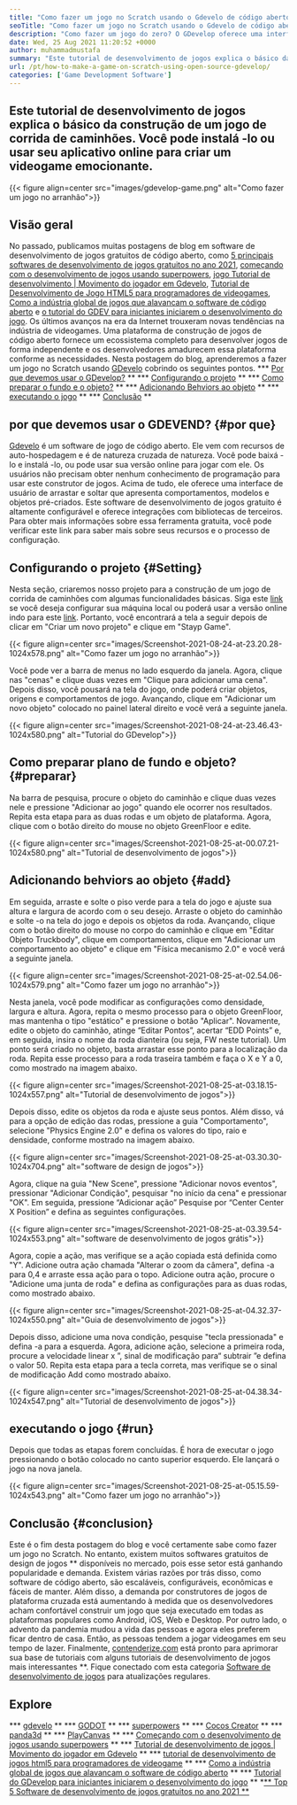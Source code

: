 ```yaml
---
title: "Como fazer um jogo no Scratch usando o Gdevelo de código aberto" 
seoTitle: "Como fazer um jogo no Scratch usando o Gdevelo de código aberto" 
description: "Como fazer um jogo do zero? O GDevelop oferece uma interface lógica de interface do usuário cheia de muitos componentes e comportamentos para criar videogames para web, desktop, iOS e Android." 
date: Wed, 25 Aug 2021 11:20:52 +0000
author: muhammadmustafa
summary: "Este tutorial de desenvolvimento de jogos explica o básico da construção de um jogo de corrida de caminhões. Você pode instalá -lo ou usar seu aplicativo online para criar um videogame emocionante." 
url: /pt/how-to-make-a-game-on-scratch-using-open-source-gdevelop/
categories: ['Game Development Software']
---
```


## Este tutorial de desenvolvimento de jogos explica o básico da construção de um jogo de corrida de caminhões. Você pode instalá -lo ou usar seu aplicativo online para criar um videogame emocionante.

{{< figure align=center src="images/gdevelop-game.png" alt="Como fazer um jogo no arranhão">}}


## **Visão geral**
No passado, publicamos muitas postagens de blog em software de desenvolvimento de jogos gratuitos de código aberto, como [5 principais softwares de desenvolvimento de jogos gratuitos no ano 2021][1], [começando com o desenvolvimento de jogos usando superpowers][2], [jogo Tutorial de desenvolvimento | Movimento do jogador em Gdevelo][3], [Tutorial de Desenvolvimento de Jogo HTML5 para programadores de videogames][4], [Como a indústria global de jogos que alavancam o software de código aberto][5] e [o tutorial do GDEV para iniciantes iniciarem o desenvolvimento do jogo][6 ]. Os últimos avanços na era da Internet trouxeram novas tendências na indústria de videogames. Uma plataforma de construção de jogos de código aberto fornece um ecossistema completo para desenvolver jogos de forma independente e os desenvolvedores amadurecem essa plataforma conforme as necessidades. Nesta postagem do blog, aprenderemos a fazer um jogo no Scratch usando [GDevelo][7] cobrindo os seguintes pontos.
  *** [Por que devemos usar o GDevelop?][8] **
  *** [Configurando o projeto][9] **
  *** [Como preparar o fundo e o objeto?][10] **
  *** [Adicionando Behviors ao objeto][11] **
  *** [executando o jogo][12] **
  *** [Conclusão][13] **

## por que devemos usar o GDEVEND? {#por que}
[Gdevelo][7] é um software de jogo de código aberto. Ele vem com recursos de auto-hospedagem e é de natureza cruzada de natureza. Você pode baixá -lo e instalá -lo, ou pode usar sua versão online para jogar com ele. Os usuários não precisam obter nenhum conhecimento de programação para usar este construtor de jogos. Acima de tudo, ele oferece uma interface de usuário de arrastar e soltar que apresenta comportamentos, modelos e objetos pré-criados. Este software de desenvolvimento de jogos gratuito é altamente configurável e oferece integrações com bibliotecas de terceiros. Para obter mais informações sobre essa ferramenta gratuita, você pode verificar este link para saber mais sobre seus recursos e o processo de configuração.

## Configurando o projeto {#Setting}
Nesta seção, criaremos nosso projeto para a construção de um jogo de corrida de caminhões com algumas funcionalidades básicas. Siga este [link][6] se você deseja configurar sua máquina local ou poderá usar a versão online indo para este [link][14].
Portanto, você encontrará a tela a seguir depois de clicar em "Criar um novo projeto" e clique em "Stayp Game".

{{< figure align=center src="images/Screenshot-2021-08-24-at-23.20.28-1024x578.png" alt="Como fazer um jogo no arranhão">}}

Você pode ver a barra de menus no lado esquerdo da janela. Agora, clique nas "cenas" e clique duas vezes em "Clique para adicionar uma cena". Depois disso, você pousará na tela do jogo, onde poderá criar objetos, origens e comportamentos de jogo. Avançando, clique em "Adicionar um novo objeto" colocado no painel lateral direito e você verá a seguinte janela.

{{< figure align=center src="images/Screenshot-2021-08-24-at-23.46.43-1024x580.png" alt="Tutorial do GDevelop">}}


## Como preparar plano de fundo e objeto? {#preparar}
Na barra de pesquisa, procure o objeto do caminhão e clique duas vezes nele e pressione "Adicionar ao jogo" quando ele ocorrer nos resultados. Repita esta etapa para as duas rodas e um objeto de plataforma. Agora, clique com o botão direito do mouse no objeto GreenFloor e edite.

{{< figure align=center src="images/Screenshot-2021-08-25-at-00.07.21-1024x580.png" alt="Tutorial de desenvolvimento de jogos">}}


## Adicionando behviors ao objeto {#add}
Em seguida, arraste e solte o piso verde para a tela do jogo e ajuste sua altura e largura de acordo com o seu desejo. Arraste o objeto do caminhão e solte -o na tela do jogo e depois os objetos da roda. Avançando, clique com o botão direito do mouse no corpo do caminhão e clique em "Editar Objeto Truckbody", clique em comportamentos, clique em "Adicionar um comportamento ao objeto" e clique em "Física mecanismo 2.0" e você verá a seguinte janela.

{{< figure align=center src="images/Screenshot-2021-08-25-at-02.54.06-1024x579.png" alt="Como fazer um jogo no arranhão">}}

Nesta janela, você pode modificar as configurações como densidade, largura e altura. Agora, repita o mesmo processo para o objeto GreenFloor, mas mantenha o tipo "estático" e pressione o botão "Aplicar". Novamente, edite o objeto do caminhão, atinge “Editar Pontos”, acertar “EDD Points” e, em seguida, insira o nome da roda dianteira (ou seja, FW neste tutorial). Um ponto será criado no objeto, basta arrastar esse ponto para a localização da roda. Repita esse processo para a roda traseira também e faça o X e Y a 0, como mostrado na imagem abaixo.

{{< figure align=center src="images/Screenshot-2021-08-25-at-03.18.15-1024x557.png" alt="Tutorial de desenvolvimento de jogos">}}

Depois disso, edite os objetos da roda e ajuste seus pontos. Além disso, vá para a opção de edição das rodas, pressione a guia "Comportamento", selecione "Physics Engine 2.0" e defina os valores do tipo, raio e densidade, conforme mostrado na imagem abaixo.

{{< figure align=center src="images/Screenshot-2021-08-25-at-03.30.30-1024x704.png" alt="software de design de jogos">}}

Agora, clique na guia "New Scene", pressione "Adicionar novos eventos", pressionar "Adicionar Condição", pesquisar "no início da cena" e pressionar "OK". Em seguida, pressione “Adicionar ação” Pesquise por “Center Center X Position” e defina as seguintes configurações.

{{< figure align=center src="images/Screenshot-2021-08-25-at-03.39.54-1024x553.png" alt="software de desenvolvimento de jogos grátis">}}

Agora, copie a ação, mas verifique se a ação copiada está definida como "Y". Adicione outra ação chamada "Alterar o zoom da câmera", defina -a para 0,4 e arraste essa ação para o topo. Adicione outra ação, procure o "Adicione uma junta de roda" e defina as configurações para as duas rodas, como mostrado abaixo.

{{< figure align=center src="images/Screenshot-2021-08-25-at-04.32.37-1024x550.png" alt="Guia de desenvolvimento de jogos">}}

Depois disso, adicione uma nova condição, pesquise "tecla pressionada" e defina -a para a esquerda. Agora, adicione ação, selecione a primeira roda, procure a velocidade linear x ”, sinal de modificação para“ subtrair ”e defina o valor 50. Repita esta etapa para a tecla correta, mas verifique se o sinal de modificação Add como mostrado abaixo.

{{< figure align=center src="images/Screenshot-2021-08-25-at-04.38.34-1024x547.png" alt="Tutorial de desenvolvimento de jogos">}}


## executando o jogo {#run}
Depois que todas as etapas forem concluídas. É hora de executar o jogo pressionando o botão colocado no canto superior esquerdo. Ele lançará o jogo na nova janela.

{{< figure align=center src="images/Screenshot-2021-08-25-at-05.15.59-1024x543.png" alt="Como fazer um jogo no arranhão">}}


## Conclusão {#conclusion}
Este é o fim desta postagem do blog e você certamente sabe como fazer um jogo no Scratch. No entanto, existem muitos softwares gratuitos de design de jogos ** disponíveis no mercado, pois esse setor está ganhando popularidade e demanda. Existem várias razões por trás disso, como software de código aberto, são escaláveis, configuráveis, econômicas e fáceis de manter. Além disso, a demanda por construtores de jogos de plataforma cruzada está aumentando à medida que os desenvolvedores acham confortável construir um jogo que seja executado em todas as plataformas populares como Android, iOS, Web e Desktop. Por outro lado, o advento da pandemia mudou a vida das pessoas e agora eles preferem ficar dentro de casa. Então, as pessoas tendem a jogar videogames em seu tempo de lazer.
Finalmente, [contenderize.com][15] está pronto para aprimorar sua base de tutoriais com alguns tutoriais de desenvolvimento de jogos mais interessantes **. Fique conectado com esta categoria [Software de desenvolvimento de jogos][16] para atualizações regulares.

## Explore
  *** [gdevelo][7] **
  *** [GODOT][17] **
  *** [superpowers][18] **
  *** [Cocos Creator][19] **
  *** [panda3d][20] **
  *** [PlayCanvas][21] **
  *** [Começando com o desenvolvimento de jogos usando superpowers][2] **
  *** [Tutorial de desenvolvimento de jogos | Movimento do jogador em Gdevelo][3] **
  *** [tutorial de desenvolvimento de jogos html5 para programadores de videogame][4] **
  *** [Como a indústria global de jogos que alavancam o software de código aberto][5] **
  *** [Tutorial do GDevelop para iniciantes iniciarem o desenvolvimento do jogo][6] **
  *[** Top 5 Software de desenvolvimento de jogos gratuitos no ano 2021 **][1]

  
[1]: https://blog.containerize.com/game-development-software/top-5-free-game-development-software-in-the-year-2021/
[2]: https://blog.containerize.com/game-development-software/superpowers-animation-getting-started-with-game-development/
[3]: https://blog.containerize.com/game-development-software/game-development-tutorial-player-movement-in-gdevelop/
[4]: https://blog.containerize.com/2021/05/19/html5-game-development-tutorial-for-video-game-programmers/
[5]: https://blog.containerize.com/game-development-software/how-global-gaming-market-leveraging-open-source-software/
[6]: https://blog.containerize.com/game-development-software/game-development-tutorial-player-movement-in-gdevelop/
[7]: https://products.containerize.com/game-development-software/gdevelop/
[8]: #why
[9]: #setting
[10]: #prepare
[11]: #add
[12]: #run
[13]: #Conclusion
[14]: https://editor.gdevelop-app.com/
[15]: https://www.containerize.com/
[16]: https://products.containerize.com/game-development-software/
[17]: https://products.containerize.com/game-development-software/godot/
[18]: https://products.containerize.com/game-development-software/superpowers/
[19]: https://products.containerize.com/game-development-software/cocos-creator/
[20]: https://products.containerize.com/game-development-software/panda3d/
[21]: https://products.containerize.com/game-development-software/playcanvas/
